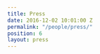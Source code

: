 ```yaml
---
title: Press
date: 2016-12-02 10:01:00 Z
permalink: "/people/press/"
position: 6
layout: press
---
```


